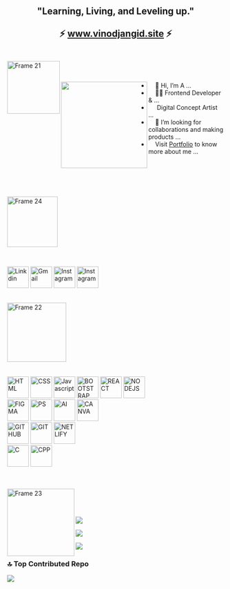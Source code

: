 

<h2 align="center">"Learning, Living, and Leveling up."
 <br><br>
 ⚡ <a href="http://vinodjangid.site" target="_blank">www.vinodjangid.site</a> ⚡
 <br><br>
</h2>

<a href="https://vinodjangid07.github.io/" align="left"><img align="left" width="122" alt="Frame 21" src="https://github.com/vinodjangid07/vinodjangid07/assets/86096184/fc2c1204-e65d-442c-b3b2-c640474b91d6"></a>
<br><br>
<p align="left"><img align="left" src="https://github.com/vinodjangid07/vinodjangid07/assets/86096184/80c5f1d3-51b2-4467-9ae8-694c90ed16ae" width="200px"></p>
<ul align="right">
  <li align="left">&nbsp;&nbsp;&nbsp;&nbsp;👋 Hi, I’m A ...</li>
  <li align="left">&nbsp;&nbsp;&nbsp;&nbsp;👨‍💻 Frontend Developer & ...</li>
  <li align="left">&nbsp;&nbsp;&nbsp;&nbsp;&nbsp;Digital Concept Artist ...</li>
  <li align="left">&nbsp;&nbsp;&nbsp;&nbsp;💞️ I’m looking for collaborations and making products ...</li>
  <li align="left">&nbsp;&nbsp;&nbsp;&nbsp;Visit  <a href="https://vinodjangid.me/" target="_blank">Portfolio</a> to know more about me ...</li>
</ul>
<br><br><br>
<br>
<p align="left"><img width="117" alt="Frame 24" src="https://github.com/vinodjangid07/vinodjangid07/assets/86096184/158da9ba-20f0-4c25-bd56-55e5d4c630d0"></p>
<br>


<p align="left">
 <a href="https://www.linkedin.com/in/vinod-jangid-b401111a1/" target="_blank"><img src="https://github.com/vinodjangid07/vinodjangid07/assets/86096184/2282dd88-2225-45aa-992a-bec8fde0e788" alt="Linkdin" height="50"></a>
  <a href="mailto:infovinodjangid@gmail.com" target="_blank"><img src="https://github.com/vinodjangid07/vinodjangid07/assets/86096184/cbe4890a-aac0-465c-ba24-33458e9f8881" alt="Gmail" height="50"></a>
 <a href="https://www.instagram.com/its_.me._vinod/" target="_blank"><img src="https://github.com/vinodjangid07/vinodjangid07/assets/86096184/1de75b52-f87e-4394-975f-755b198d3536" alt="Instagram" height="50"></a>
  <a href="https://uiverse.io/profile/vinodjangid07" target="_blank"><img src="https://github.com/vinodjangid07/vinodjangid07/assets/86096184/b07ceafc-8cc1-4e4d-a5b4-e1846c40f0c2" alt="Instagram" height="50"></a>
</p>
<br>

<img width="137" alt="Frame 22" src="https://github.com/vinodjangid07/vinodjangid07/assets/86096184/96fc909c-2e49-4d81-8f7e-b46471d60e53">
<br><br><br>

<img src="https://github.com/vinodjangid07/vinodjangid07/assets/86096184/ba7d4b8c-8fcf-43d4-8aaa-81977ca5d252" alt="HTML" height="50" title="HTML">
<img src="https://github.com/vinodjangid07/vinodjangid07/assets/86096184/4e342502-fa63-4699-8f2d-06c5150171b4" alt="CSS" height="50" title="CSS">
<img src="https://github.com/vinodjangid07/vinodjangid07/assets/86096184/9e6de8bd-99ad-4e43-a3c1-9f74b9f138ad" alt="Javascript" height="50" title="JS">
<img src="https://github.com/vinodjangid07/vinodjangid07/assets/86096184/57cd976e-c49d-49b6-8dcc-038f23f1963e" alt="BOOTSTRAP" height="50" title="BOOTSTRAP">
<img src="https://github.com/vinodjangid07/vinodjangid07/assets/86096184/821e31cf-ac55-411b-8972-fc64a5485612" alt="REACT" height="50" title="REACT">
<img src="https://github.com/vinodjangid07/vinodjangid07/assets/86096184/e82354f3-ed3d-408b-8738-30d4c518610b" alt="NODEJS" height="50" title="NODE JS">


<br>
<img src="https://github.com/vinodjangid07/vinodjangid07/assets/86096184/8b59783d-a52c-4be4-9f00-f791057d4e0b" alt="FIGMA" height="50" title="FIGMA">
<img src="https://github.com/vinodjangid07/vinodjangid07/assets/86096184/24d19823-001d-4c8a-bb35-d0e3b3bfc433" alt="PS" height="50" title="PHOTOSHOP">
<img src="https://github.com/vinodjangid07/vinodjangid07/assets/86096184/8364f96d-fbf3-46ae-a874-2ac7033f5a16" alt="AI" height="50" title="ADOBE ILLUSTRATOR">
<img src="https://github.com/vinodjangid07/vinodjangid07/assets/86096184/c7e0c531-67f8-4bf8-9950-c61302c2b848" alt="CANVA" height="50" title="CANVA">
<br>
<img src="https://github.com/vinodjangid07/vinodjangid07/assets/86096184/bd7bc243-8e54-4a12-97b7-593e4b860bc4" alt="GITHUB" height="50" title="GITHUB">
<img src="https://github.com/vinodjangid07/vinodjangid07/assets/86096184/259907ba-c4ff-4fa3-9d49-6827409fcd4b" alt="GIT" height="50" title="GIT">
<img src="https://github.com/vinodjangid07/vinodjangid07/assets/86096184/0fdebf20-d402-42ae-bc7d-5650a5ddc0fb" alt="NETLIFY" height="50" title="NETLIFY">
<br>
<img src="https://github.com/vinodjangid07/vinodjangid07/assets/86096184/41752fdd-f8ad-4e92-b263-779fe928da92" alt="C" height="50" title="C">
<img src="https://github.com/vinodjangid07/vinodjangid07/assets/86096184/086f2661-6998-4569-8c35-852c4254c53a" alt="CPP" height="50" title="C++">

<br><br>
<img align="left" width="156" alt="Frame 23" src="https://github.com/vinodjangid07/vinodjangid07/assets/86096184/398dfbb4-ca41-4b39-98ba-76f03ca76bbe">
<br><br><br>

![](https://komarev.com/ghpvc/?username=your-github-vinodjangid07&color=blueviolet)

![](https://github-readme-stats.vercel.app/api?username=vinodjangid07&theme=dark&hide_border=false&include_all_commits=false&count_private=false)

![](https://github-readme-stats.vercel.app/api/top-langs/?username=vinodjangid07&theme=dark&hide_border=false&include_all_commits=false&count_private=false&layout=compact)

### 🔝 Top Contributed Repo
![](https://github-contributor-stats.vercel.app/api?username=vinodjangid07&limit=5&theme=dark&combine_all_yearly_contributions=true)


<!-- Proudly created with GPRM ( https://gprm.itsvg.in ) -->
